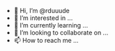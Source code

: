 - 👋 Hi, I’m @rduuude
- 👀 I’m interested in ...
- 🌱 I’m currently learning ...
- 💞️ I’m looking to collaborate on ...
- 📫 How to reach me ...

<!---
rduuude/rduuude is a ✨ special ✨ repository because its `README.md` (this file) appears on your GitHub profile.
You can click the Preview link to take a look at your changes.
--->
